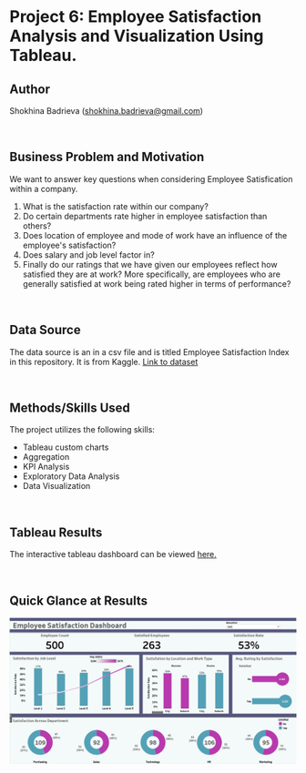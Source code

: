 # Project 6: Employee Satisfaction Analysis and Visualization Using Tableau.

## Author
Shokhina Badrieva
(shokhina.badrieva@gmail.com)

<br>

## Business Problem and Motivation
We want to answer key questions when considering Employee Satisfication within a company. 
1. What is the satisfaction rate within our company? 
2. Do certain departments rate higher in employee satisfaction than others? 
3. Does location of employee and mode of work have an influence of the employee's satisfaction? 
4. Does salary and job level factor in? 
5. Finally do our ratings that we have given our employees reflect how satisfied they are at work? More specifically, are employees who are generally satisfied at work being rated higher in terms of performance? 
<br>

## Data Source
The data source is an in a csv file and is titled Employee Satisfaction Index in this repository. It is from Kaggle. [Link to dataset](https://www.kaggle.com/datasets/mohamedharris/employee-satisfaction-index-dataset)

<br>

## Methods/Skills Used
The project utilizes the following skills:
* Tableau custom charts
* Aggregation
* KPI Analysis
* Exploratory Data Analysis
* Data Visualization

<br>

## Tableau Results
The interactive tableau dashboard can be viewed [here.](https://public.tableau.com/app/profile/shokhina.badrieva/viz/Employee_Satisfaction_Dashboard/Dashboard)

<br> 

## Quick Glance at Results
![Alt text](Dashboard_Quick_Results.jpg "Employee Satisfaction Dashboard")
